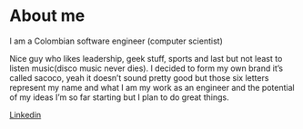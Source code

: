# About me 

I am a Colombian software engineer (computer scientist)

Nice guy who likes leadership, geek stuff, sports and last but not least to listen music(disco music never dies). I decided to form my own brand it’s called sacoco, yeah it doesn’t sound pretty good but those six letters represent my name and what I am my work as an engineer and the potential of my ideas I’m so far starting but I plan to do great things.


[Linkedin](https://www.linkedin.com/in/sacoco/)
